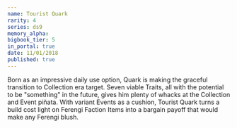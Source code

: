 ```yaml
---
name: Tourist Quark
rarity: 4
series: ds9
memory_alpha:
bigbook_tier: 5
in_portal: true
date: 11/01/2018
published: true
---
```


Born as an impressive daily use option, Quark is making the graceful transition to Collection era target. Seven viable Traits, all with the potential to be "something" in the future, gives him plenty of whacks at the Collection and Event piñata. With variant Events as a cushion, Tourist Quark turns a build cost light on Ferengi Faction Items into a bargain payoff that would make any Ferengi blush.
